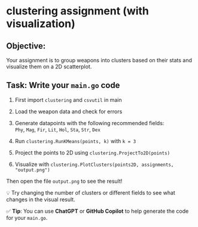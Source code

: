 # clustering assignment (with visualization)

## Objective:

Your assignment is to group weapons into clusters based on their stats and visualize them on a 2D scatterplot.

## Task: Write your `main.go` code

1. First import `clustering` and `csvutil` in main

2. Load the weapon data and check for errors

3. Generate datapoints with the following recommended fields:  
   `Phy`, `Mag`, `Fir`, `Lit`, `Hol`, `Sta`, `Str`, `Dex`

4. Run `clustering.RunKMeans(points, k)` with `k = 3`

5. Project the points to 2D using `clustering.ProjectTo2D(points)`

6. Visualize with `clustering.PlotClusters(points2D, assignments, "output.png")`

Then open the file `output.png` to see the result!

💡 Try changing the number of clusters or different fields to see what changes in the visual result.

✅ **Tip**: You can use **ChatGPT** or **GitHub Copilot** to help generate the code for your `main.go`.
